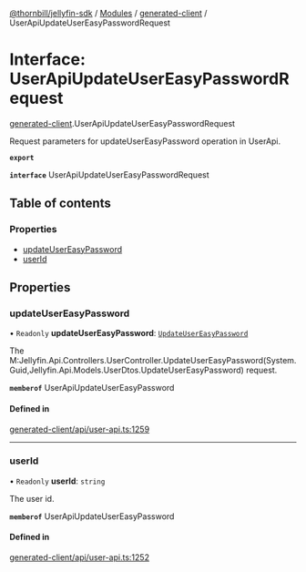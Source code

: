 [@thornbill/jellyfin-sdk](../README.md) / [Modules](../modules.md) / [generated-client](../modules/generated_client.md) / UserApiUpdateUserEasyPasswordRequest

# Interface: UserApiUpdateUserEasyPasswordRequest

[generated-client](../modules/generated_client.md).UserApiUpdateUserEasyPasswordRequest

Request parameters for updateUserEasyPassword operation in UserApi.

**`export`**

**`interface`** UserApiUpdateUserEasyPasswordRequest

## Table of contents

### Properties

- [updateUserEasyPassword](generated_client.UserApiUpdateUserEasyPasswordRequest.md#updateusereasypassword)
- [userId](generated_client.UserApiUpdateUserEasyPasswordRequest.md#userid)

## Properties

### updateUserEasyPassword

• `Readonly` **updateUserEasyPassword**: [`UpdateUserEasyPassword`](index.api.UpdateUserEasyPassword.md)

The M:Jellyfin.Api.Controllers.UserController.UpdateUserEasyPassword(System.Guid,Jellyfin.Api.Models.UserDtos.UpdateUserEasyPassword) request.

**`memberof`** UserApiUpdateUserEasyPassword

#### Defined in

[generated-client/api/user-api.ts:1259](https://github.com/thornbill/jellyfin-sdk-typescript/blob/eb13db7/src/generated-client/api/user-api.ts#L1259)

___

### userId

• `Readonly` **userId**: `string`

The user id.

**`memberof`** UserApiUpdateUserEasyPassword

#### Defined in

[generated-client/api/user-api.ts:1252](https://github.com/thornbill/jellyfin-sdk-typescript/blob/eb13db7/src/generated-client/api/user-api.ts#L1252)

